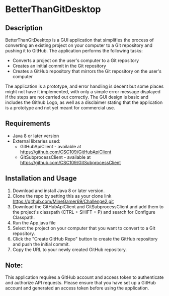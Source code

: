 # BetterThanGitDesktop

## Description
BetterThanGitDesktop is a GUI application that simplifies the process of converting an existing project on your computer to a Git repository and pushing it to GitHub. The application performs the following tasks:
- Converts a project on the user's computer to a Git repository
- Creates an initial commit in the Git repository
- Creates a GitHub repository that mirrors the Git repository on the user's computer

The application is a prototype, and error handling is decent but some places might not have it implemented, with only a simple error message displayed if the steps are not carried out correctly. The GUI design is basic and includes the Github Logo, as well as a disclaimer stating that the application is a prototype and not yet meant for commercial use.

## Requirements
- Java 8 or later version
- External libraries used: 
    - GitHubApiClient - available at https://github.com/CSC109/GitHubApiClient
    - GitSubprocessClient - available at https://github.com/CSC109/GitSubprocessClient

## Installation and Usage
1. Download and install Java 8 or later version.
2. Clone the repo by setting this as your clone link https://github.com/MineGamer69/Challenge2.git
3. Download the GitHubApiClient and GitSubprocessClient and add them to the project's classpath (CTRL + SHIFT + P) and search for Configure Classpath.
4. Run the App.java file
5. Select the project on your computer that you want to convert to a Git repository.
7. Click the "Create GitHub Repo" button to create the GitHub repository and push the initial commit.
8. Copy the URL to your newly created GitHub repository.

## Note: 
This application requires a GitHub account and access token to authenticate and authorize API requests. Please ensure that you have set up a GitHub account and generated an access token before using the application.
